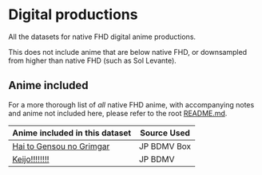 # Digital productions

All the datasets for native FHD digital anime productions.

This does not include anime that are below native FHD,
or downsampled from higher than native FHD
(such as Sol Levante).

## Anime included

For a more thorough list of _all_ native FHD anime,
with accompanying notes and anime not included here,
please refer to the root [README.md].

| Anime included in this dataset                                  | Source Used |
| --------------------------------------------------------------- | ----------- |
| [Hai to Gensou no Grimgar](./Hai%20to%20Gensou%20no%20Grimgar/) | JP BDMV Box |
| [Keijo!!!!!!!!](./Keijo!!!!!!!!/)                               | JP BDMV     |

[README.md]: ../README.md
